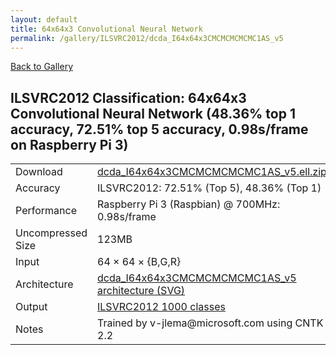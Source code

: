 ```yaml
---
layout: default
title: 64x64x3 Convolutional Neural Network
permalink: /gallery/ILSVRC2012/dcda_I64x64x3CMCMCMCMCMC1AS_v5
---
```


[Back to Gallery](/ELL/gallery)

## ILSVRC2012 Classification: 64x64x3 Convolutional Neural Network (48.36% top 1 accuracy, 72.51% top 5 accuracy, 0.98s/frame on Raspberry Pi 3)

<table class="table table-striped table-bordered">
    <tr>
        <td> Download </td>
        <td colspan="3"> <a href="https://github.com/Microsoft/ELL-models/raw/master/models/ILSVRC2012/dcda_I64x64x3CMCMCMCMCMC1AS_v5/dcda_I64x64x3CMCMCMCMCMC1AS_v5.ell.zip">dcda_I64x64x3CMCMCMCMCMC1AS_v5.ell.zip</a></td>
    </tr>
    <tr>
        <td> Accuracy </td>
        <td colspan="3"> ILSVRC2012: 72.51% (Top 5), 48.36% (Top 1) </td>
    </tr>
    <tr>
        <td> Performance </td>
        <td colspan="3"> Raspberry Pi 3 (Raspbian) @ 700MHz: 0.98s/frame </td>
    </tr>
    <tr>
        <td> Uncompressed Size </td>
        <td colspan="3"> 123MB </td>
    </tr>
    <tr>
        <td> Input </td>
        <td colspan="3"> 64 &times; 64 &times; {B,G,R} </td>
    </tr>
    <tr>
        <td> Architecture </td>
        <td>
            <a href="https://github.com/Microsoft/ELL-models/raw/master/models/ILSVRC2012/dcda_I64x64x3CMCMCMCMCMC1AS_v5/dcda_I64x64x3CMCMCMCMCMC1AS_v5.cntk.svg?sanitize=true" target="_blank">dcda_I64x64x3CMCMCMCMCMC1AS_v5 architecture (SVG)</a>
        </td>
    </tr>
    <tr>
        <td> Output </td>
        <td colspan="3"> <a href="https://github.com/Microsoft/ELL-models/raw/master/models/ILSVRC2012/categories.txt">ILSVRC2012 1000 classes</a> </td>
    </tr>
    <tr>
        <td> Notes </td>
        <td colspan="3"> Trained by v-jlema@microsoft.com using CNTK 2.2 </td>
    </tr>
</table>

